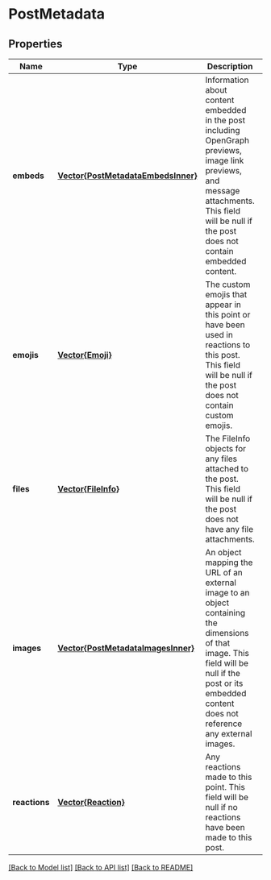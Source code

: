 # PostMetadata


## Properties
Name | Type | Description | Notes
------------ | ------------- | ------------- | -------------
**embeds** | [**Vector{PostMetadataEmbedsInner}**](PostMetadataEmbedsInner.md) | Information about content embedded in the post including OpenGraph previews, image link previews, and message attachments. This field will be null if the post does not contain embedded content.  | [optional] [default to nothing]
**emojis** | [**Vector{Emoji}**](Emoji.md) | The custom emojis that appear in this point or have been used in reactions to this post. This field will be null if the post does not contain custom emojis.  | [optional] [default to nothing]
**files** | [**Vector{FileInfo}**](FileInfo.md) | The FileInfo objects for any files attached to the post. This field will be null if the post does not have any file attachments.  | [optional] [default to nothing]
**images** | [**Vector{PostMetadataImagesInner}**](PostMetadataImagesInner.md) | An object mapping the URL of an external image to an object containing the dimensions of that image. This field will be null if the post or its embedded content does not reference any external images.  | [optional] [default to nothing]
**reactions** | [**Vector{Reaction}**](Reaction.md) | Any reactions made to this point. This field will be null if no reactions have been made to this post.  | [optional] [default to nothing]


[[Back to Model list]](../README.md#models) [[Back to API list]](../README.md#api-endpoints) [[Back to README]](../README.md)


